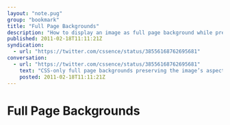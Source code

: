 ```yaml
---
layout: "note.pug"
group: "bookmark"
title: "Full Page Backgrounds"
description: "How to display an image as full page background while preserving its aspect ratio with CSS."
published: 2011-02-18T11:11:21Z
syndication:
  - url: "https://twitter.com/cssence/status/38556168762695681"
conversation:
  - url: "https://twitter.com/cssence/status/38556168762695681"
    text: "CSS-only full page backgrounds preserving the image’s aspect ratio: [css-tricks.com/perfect-full-page-background-image/](http://css-tricks.com/perfect-full-page-background-image/)"
    posted: 2011-02-18T11:11:21Z
---
```


# Full Page Backgrounds
